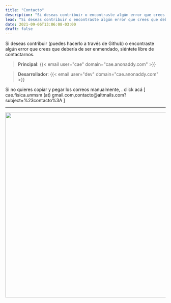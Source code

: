 ```yaml
---
title: "Contacto"
description: "Si deseas contribuir o encontraste algún error que crees que debería de ser enmendado, siéntete libre de contactarnos."
lead: "Si deseas contribuir o encontraste algún error que crees que debería de ser enmendado, siéntete libre de contactarnos."
date: 2021-09-06T13:06:08-03:00
draft: false
---
```


Si deseas contribuir (puedes hacerlo a través de Github) o encontraste algún
error que crees que debería de ser enmendado, siéntete libre de contactarnos.

> **Principal**: {{< email user="cae" domain="cae.anonaddy.com" >}}

[](ignored)

> **Desarrollador**: {{< email user="dev" domain="cae.anonaddy.com" >}}

Si no quieres copiar y pegar los correos manualmente, <script src="/js/mail.js" language="javascript" type="text/javascript"></script>.
<noscript>
&#99;&#108;&#105;&#99;&#107;&#32;&#97;&#99;&#225; [ &#99;&#97;&#101;&#46;&#102;&#105;&#115;&#105;&#99;&#97;&#46;&#117;&#110;&#109;&#115;&#109; (at) &#103;&#109;&#97;&#105;&#108;&#46;&#99;&#111;&#109;&#44;&#99;&#111;&#110;&#116;&#97;&#99;&#116;&#111;&#64;&#97;&#108;&#116;&#109;&#97;&#105;&#108;&#115;&#46;&#99;&#111;&#109;&#63;&#115;&#117;&#98;&#106;&#101;&#99;&#116;&#61;&#37;&#50;&#51;&#99;&#111;&#110;&#116;&#97;&#99;&#116;&#111;&#37;&#51;&#65; ]
</noscript>

---

<img src="https://i.imgur.com/ALYBXH0.gif" width="580px"/>
